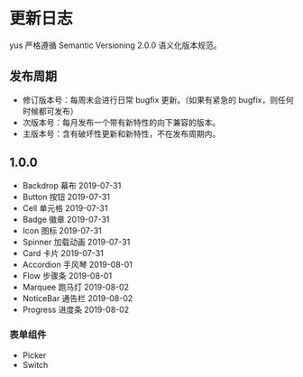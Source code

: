 # 更新日志

yus 严格遵循 Semantic Versioning 2.0.0 语义化版本规范。


## 发布周期

- 修订版本号：每周末会进行日常 bugfix 更新。（如果有紧急的 bugfix，则任何时候都可发布）
- 次版本号：每月发布一个带有新特性的向下兼容的版本。
- 主版本号：含有破坏性更新和新特性，不在发布周期内。

## 1.0.0

- Backdrop 幕布 2019-07-31
- Button 按钮 2019-07-31
- Cell 单元格 2019-07-31
- Badge 徽章 2019-07-31
- Icon 图标 2019-07-31
- Spinner 加载动画 2019-07-31
- Card 卡片 2019-07-31
- Accordion 手风琴 2019-08-01
- Flow 步骤条 2019-08-01
- Marquee 跑马灯 2019-08-02
- NoticeBar 通告栏 2019-08-02
- Progress 进度条 2019-08-02

### 表单组件

- Picker
- Switch